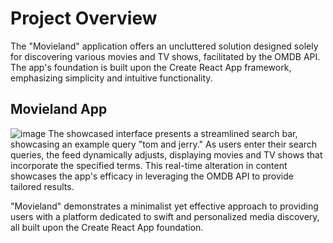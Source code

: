 # Project Overview
The "Movieland" application offers an uncluttered solution designed solely for discovering various movies and TV shows, facilitated by the OMDB API. The app's foundation is built upon the Create React App framework, emphasizing simplicity and intuitive functionality.

## Movieland App
![image](https://user-images.githubusercontent.com/45319805/223401652-70e03b59-058e-4c71-b554-4af4983bedcb.png)
The showcased interface presents a streamlined search bar, showcasing an example query "tom and jerry." As users enter their search queries, the feed dynamically adjusts, displaying movies and TV shows that incorporate the specified terms. This real-time alteration in content showcases the app's efficacy in leveraging the OMDB API to provide tailored results.

"Movieland" demonstrates a minimalist yet effective approach to providing users with a platform dedicated to swift and personalized media discovery, all built upon the Create React App foundation.
